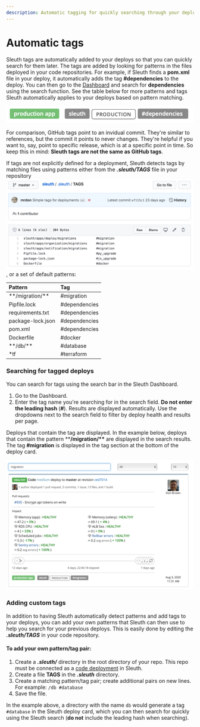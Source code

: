 ```yaml
---
description: Automatic tagging for quickly searching through your deploy history
---
```


# Automatic tags

Sleuth tags are automatically added to your deploys so that you can quickly search for them later. The tags are added by looking for patterns in the files deployed in your code repositories. For example, if Sleuth finds a **pom.xml** file in your deploy, it automatically adds the tag **\#dependencies** to the deploy. You can then go to the [Dashboard](dashboard/) and search for **dependencies** using the search function. See the table below for more patterns and tags Sleuth automatically applies to your deploys based on pattern matching. 

![The \#dependencies tag automatically added to a deploy](.gitbook/assets/sleuth-tags-dependencies.png)

For comparison, GitHub tags point to an invidual commit. They're similar to references, but the commit it points to never changes. They're helpful if you want to, say, point to specific release, which is at a specific point in time. So keep this in mind: **Sleuth tags are not the same as GitHub tags**.  

If tags are not explicitly defined for a deployment, Sleuth detects tags by matching files using patterns either from the _**.sleuth/TAGS**_  file in your repository ![](.gitbook/assets/sleuth-repo-tags.png), or a set of default patterns:

| Pattern | Tag |
| :--- | :--- |
| \*\*/migration/\*\* | \#migration |
| Pipfile.lock | \#dependencies |
| requirements.txt | \#dependencies |
| package-lock.json | \#dependencies |
| pom.xml | \#dependencies |
| Dockerfile | \#docker |
| \*\*/db/\*\* | \#database |
| \*tf | \#terraform |

### Searching for tagged deploys

You can search for tags using the search bar in the Sleuth Dashboard. 

1. Go to the Dashboard. 
2. Enter the tag name you're searching for in the search field. **Do not enter the leading hash** \(**\#**\). Results are displayed automatically. Use the dropdowns next to the search field to filter by deploy health and results per page. 

Deploys that contain the tag are displayed. In the example below, deploys that contain the pattern \*\***/migration/\*\***  are displayed in the search results. The tag **\#migration** is displayed in the tag section at the bottom of the deploy card. 

![The \#migration tag is shown at the bottom of the deploy card](.gitbook/assets/tags-searching.png)

### Adding custom tags

In addition to having Sleuth automatically detect patterns and add tags to your deploys, you can add your own patterns that Sleuth can then use to help you search for your previous deploys. This is easily done by editing the _**.sleuth/TAGS**_ in your code repository. 

#### To add your own pattern/tag pair: 

1. Create a _**.sleuth/**_ directory in the root directory of your repo. This repo must be connected as a [code deployment](settings/project/code-deployments.md) in Sleuth. 
2. Create a file **TAGS** in the _**.sleuth**_ directory. 
3. Create a matching pattern/tag pair; create additional pairs on new lines.  For example: `/db #database`
4. Save the file. 

In the example above, a directory with the name `db` would generate a tag `#database` in the Sleuth deploy card, which you can then search for quickly using the Sleuth search \(**do not** include the leading hash when searching\). 

